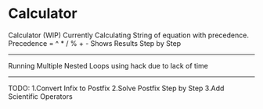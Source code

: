 # Calculator
Calculator (WIP)
Currently Calculating String of equation with precedence.
Precedence = ^ * / % + -
Shows Results Step by Step
****
Running Multiple Nested Loops using hack due to lack of time
****
TODO:
1.Convert Infix to Postfix
2.Solve Postfix Step by Step
3.Add Scientific Operators
